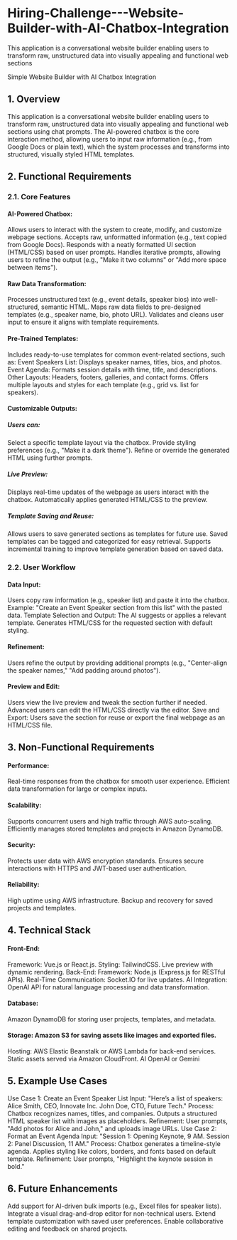 # Hiring-Challenge---Website-Builder-with-AI-Chatbox-Integration
This application is a conversational website builder enabling users to transform raw, unstructured data into visually appealing and functional web sections 

Simple Website Builder with AI Chatbox Integration

## 1. Overview
This application is a conversational website builder enabling users to transform raw, unstructured data into visually appealing and functional web sections using chat prompts. The AI-powered chatbox is the core interaction method, allowing users to input raw information (e.g., from Google Docs or plain text), which the system processes and transforms into structured, visually styled HTML templates.

## 2. Functional Requirements
### 2.1. Core Features
#### AI-Powered Chatbox:
Allows users to interact with the system to create, modify, and customize webpage sections.
Accepts raw, unformatted information (e.g., text copied from Google Docs).
Responds with a neatly formatted UI section (HTML/CSS) based on user prompts.
Handles iterative prompts, allowing users to refine the output (e.g., "Make it two columns" or "Add more space between items").

#### Raw Data Transformation:
Processes unstructured text (e.g., event details, speaker bios) into well-structured, semantic HTML.
Maps raw data fields to pre-designed templates (e.g., speaker name, bio, photo URL).
Validates and cleans user input to ensure it aligns with template requirements.

#### Pre-Trained Templates:
Includes ready-to-use templates for common event-related sections, such as:
Event Speakers List: Displays speaker names, titles, bios, and photos.
Event Agenda: Formats session details with time, title, and descriptions.
Other Layouts: Headers, footers, galleries, and contact forms.
Offers multiple layouts and styles for each template (e.g., grid vs. list for speakers).

#### Customizable Outputs:
##### Users can:
Select a specific template layout via the chatbox.
Provide styling preferences (e.g., "Make it a dark theme").
Refine or override the generated HTML using further prompts.
##### Live Preview:
Displays real-time updates of the webpage as users interact with the chatbox.
Automatically applies generated HTML/CSS to the preview.
#####  Template Saving and Reuse:
Allows users to save generated sections as templates for future use.
Saved templates can be tagged and categorized for easy retrieval.
Supports incremental training to improve template generation based on saved data.
### 2.2. User Workflow
#### Data Input:
Users copy raw information (e.g., speaker list) and paste it into the chatbox.
Example: "Create an Event Speaker section from this list" with the pasted data.
Template Selection and Output:
The AI suggests or applies a relevant template.
Generates HTML/CSS for the requested section with default styling.
#### Refinement:
Users refine the output by providing additional prompts (e.g., "Center-align the speaker names," "Add padding around photos").
#### Preview and Edit:
Users view the live preview and tweak the section further if needed.
Advanced users can edit the HTML/CSS directly via the editor.
Save and Export:
Users save the section for reuse or export the final webpage as an HTML/CSS file.

## 3. Non-Functional Requirements
#### Performance:
Real-time responses from the chatbox for smooth user experience.
Efficient data transformation for large or complex inputs.
#### Scalability:
Supports concurrent users and high traffic through AWS auto-scaling.
Efficiently manages stored templates and projects in Amazon DynamoDB.
#### Security:
Protects user data with AWS encryption standards.
Ensures secure interactions with HTTPS and JWT-based user authentication.
#### Reliability:
High uptime using AWS infrastructure.
Backup and recovery for saved projects and templates.

## 4. Technical Stack
#### Front-End:
Framework: Vue.js or React.js.
Styling: TailwindCSS.
Live preview with dynamic rendering.
Back-End:
Framework: Node.js (Express.js for RESTful APIs).
Real-Time Communication: Socket.IO for live updates.
AI Integration: OpenAI API for natural language processing and data transformation.
#### Database:
Amazon DynamoDB for storing user projects, templates, and metadata.
#### Storage: Amazon S3 for saving assets like images and exported files.
Hosting:
AWS Elastic Beanstalk or AWS Lambda for back-end services.
Static assets served via Amazon CloudFront.
AI
OpenAI or Gemini

## 5. Example Use Cases
Use Case 1: Create an Event Speaker List
Input: "Here’s a list of speakers: Alice Smith, CEO, Innovate Inc. John Doe, CTO, Future Tech."
Process:
Chatbox recognizes names, titles, and companies.
Outputs a structured HTML speaker list with images as placeholders.
Refinement: User prompts, "Add photos for Alice and John," and uploads image URLs.
Use Case 2: Format an Event Agenda
Input: "Session 1: Opening Keynote, 9 AM. Session 2: Panel Discussion, 11 AM."
Process:
Chatbox generates a timeline-style agenda.
Applies styling like colors, borders, and fonts based on default template.
Refinement: User prompts, "Highlight the keynote session in bold."

## 6. Future Enhancements
Add support for AI-driven bulk imports (e.g., Excel files for speaker lists).
Integrate a visual drag-and-drop editor for non-technical users.
Extend template customization with saved user preferences.
Enable collaborative editing and feedback on shared projects.
